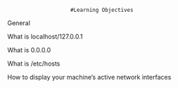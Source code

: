 						#Learning Objectives


General

What is localhost/127.0.0.1

What is 0.0.0.0

What is /etc/hosts

How to display your machine’s active network interfaces
